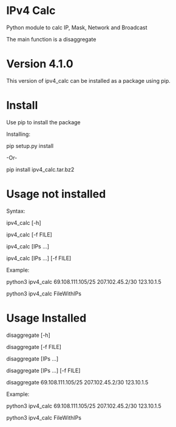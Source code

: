 # IPv4 Calc
Python module to calc IP, Mask, Network and Broadcast

The main function is a disaggregate


# Version 4.1.0
This version of ipv4_calc can be installed as a package using pip.


# Install
Use pip to install the package

Installing:

pip setup.py install

-Or-

pip install ipv4_calc.tar.bz2


# Usage not installed
Syntax:

ipv4_calc [-h]

ipv4_calc [-f FILE]

ipv4_calc [IPs ...]

ipv4_calc [IPs ...] [-f FILE]


Example:

python3 ipv4_calc 69.108.111.105/25 207.102.45.2/30 123.10.1.5

python3 ipv4_calc FileWithIPs


# Usage Installed

disaggregate [-h]

disaggregate [-f FILE]

disaggregate [IPs ...]

disaggregate [IPs ...] [-f FILE]

disaggregate 69.108.111.105/25 207.102.45.2/30 123.10.1.5

Example:

python3 ipv4_calc 69.108.111.105/25 207.102.45.2/30 123.10.1.5

python3 ipv4_calc FileWithIPs
